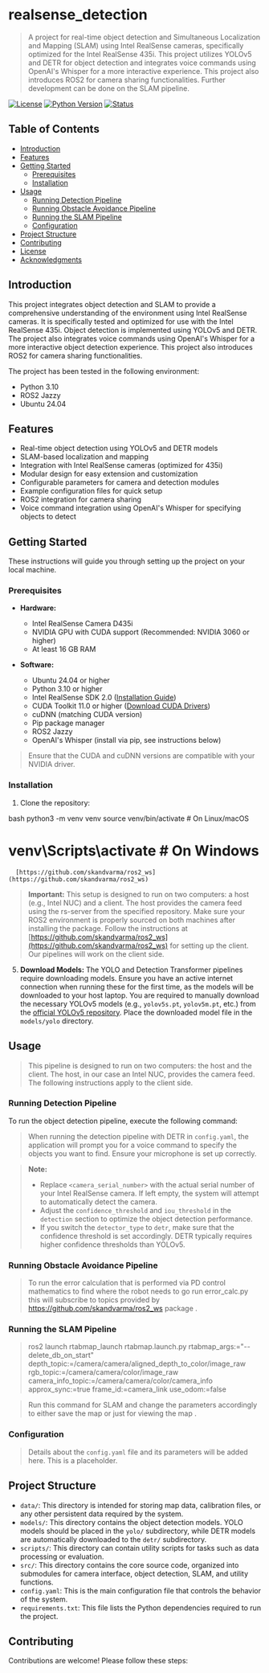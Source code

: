 # realsense_detection

> A project for real-time object detection and Simultaneous Localization and Mapping (SLAM) using Intel RealSense cameras, specifically optimized for the Intel RealSense 435i. This project utilizes YOLOv5 and DETR for object detection and integrates voice commands using OpenAI's Whisper for a more interactive experience. This project also introduces ROS2 for camera sharing functionalities. Further development can be done on the SLAM pipeline.

[![License](https://img.shields.io/badge/license-MIT-blue.svg)](https://opensource.org/licenses/MIT)
[![Python Version](https://img.shields.io/badge/python-3.10-blue.svg)](https://www.python.org/downloads/release/python-310/)
[![Status](https://img.shields.io/badge/status-development-orange.svg)]()

## Table of Contents

- [Introduction](#introduction)
- [Features](#features)
- [Getting Started](#getting-started)
  - [Prerequisites](#prerequisites)
  - [Installation](#installation)
- [Usage](#usage)
  - [Running Detection Pipeline](#running-the-detection-pipeline)
  - [Running Obstacle Avoidance Pipeline](#running-the-obstacle-avoidance-pipeline)
  - [Running the SLAM Pipeline](#running-the-slam-pipeline)
  - [Configuration](#configuration)
- [Project Structure](#project-structure)
- [Contributing](#contributing)
- [License](#license)
- [Acknowledgments](#acknowledgments)

## Introduction

This project integrates object detection and SLAM to provide a comprehensive understanding of the environment using Intel RealSense cameras. It is specifically tested and optimized for use with the Intel RealSense 435i. Object detection is implemented using YOLOv5 and DETR. The project also integrates voice commands using OpenAI's Whisper for a more interactive object detection experience. This project also introduces ROS2 for camera sharing functionalities.

The project has been tested in the following environment:
- Python 3.10
- ROS2 Jazzy
- Ubuntu 24.04

## Features

- Real-time object detection using YOLOv5 and DETR models
- SLAM-based localization and mapping
- Integration with Intel RealSense cameras (optimized for 435i)
- Modular design for easy extension and customization
- Configurable parameters for camera and detection modules
- Example configuration files for quick setup
- ROS2 integration for camera sharing
- Voice command integration using OpenAI's Whisper for specifying objects to detect

## Getting Started

These instructions will guide you through setting up the project on your local machine.

### Prerequisites

- **Hardware:**
    - Intel RealSense Camera D435i
    - NVIDIA GPU with CUDA support (Recommended: NVIDIA 3060 or higher)
    - At least 16 GB RAM

- **Software:**
    - Ubuntu 24.04 or higher
    - Python 3.10 or higher
    - Intel RealSense SDK 2.0 ([Installation Guide](https://www.intelrealsense.com/how-to-install-the-intel-realsense-sdk/))
    - CUDA Toolkit 11.0 or higher ([Download CUDA Drivers](https://developer.nvidia.com/cuda-downloads))
    - cuDNN (matching CUDA version)
    - Pip package manager
    - ROS2 Jazzy
    - OpenAI's Whisper (install via pip, see instructions below)

> Ensure that the CUDA and cuDNN versions are compatible with your NVIDIA driver.

### Installation

1. Clone the repository:

bash
   python3 -m venv venv
   source venv/bin/activate  # On Linux/macOS
   # venv\Scripts\activate  # On Windows
      [https://github.com/skandvarma/ros2_ws](https://github.com/skandvarma/ros2_ws)

   > **Important:** This setup is designed to run on two computers: a host (e.g., Intel NUC) and a client. The host provides the camera feed using the rs-server from the specified repository. Make sure your ROS2 environment is properly sourced on both machines after installing the package. Follow the instructions at [https://github.com/skandvarma/ros2_ws](https://github.com/skandvarma/ros2_ws) for setting up the client. Our pipelines will work on the client side.

5. **Download Models:** The YOLO and Detection Transformer pipelines require downloading models. Ensure you have an active internet connection when running these for the first time, as the models will be downloaded to your host laptop. You are required to manually download the necessary YOLOv5 models (e.g., `yolov5s.pt`, `yolov5m.pt`, etc.) from the [official YOLOv5 repository](https://github.com/ultralytics/yolov5/releases). Place the downloaded model file in the `models/yolo` directory.

## Usage

> This pipeline is designed to run on two computers: the host and the client. The host, in our case an Intel NUC, provides the camera feed. The following instructions apply to the client side.

### Running Detection Pipeline

To run the object detection pipeline, execute the following command:

> When running the detection pipeline with DETR in `config.yaml`, the application will prompt you for a voice command to specify the objects you want to find. Ensure your microphone is set up correctly.

> **Note:**
>
> - Replace `<camera_serial_number>` with the actual serial number of your Intel RealSense camera. If left empty, the system will attempt to automatically detect the camera.
> - Adjust the `confidence_threshold` and `iou_threshold` in the `detection` section to optimize the object detection performance.
> - If you switch the `detector_type` to `detr`, make sure that the confidence threshold is set accordingly. DETR typically requires higher confidence thresholds than YOLOv5.

### Running Obstacle Avoidance Pipeline

> To run the error calculation that is performed via PD control mathematics to find where the robot needs to go run error_calc.py this will subscribe to topics provided by https://github.com/skandvarma/ros2_ws package .

### Running the SLAM Pipeline

> ros2 launch rtabmap_launch rtabmap.launch.py     rtabmap_args:="--delete_db_on_start"     depth_topic:=/camera/camera/aligned_depth_to_color/image_raw     rgb_topic:=/camera/camera/color/image_raw     camera_info_topic:=/camera/camera/color/camera_info     approx_sync:=true     frame_id:=camera_link     use_odom:=false

> Run this command for SLAM and change the parameters accordingly to either save the map or just for viewing the map .

### Configuration

> Details about the `config.yaml` file and its parameters will be added here.  This is a placeholder.

## Project Structure

-   `data/`: This directory is intended for storing map data, calibration files, or any other persistent data required by the system.
-   `models/`: This directory contains the object detection models. YOLO models should be placed in the `yolo/` subdirectory, while DETR models are automatically downloaded to the `detr/` subdirectory.
-   `scripts/`: This directory can contain utility scripts for tasks such as data processing or evaluation.
-   `src/`: This directory contains the core source code, organized into submodules for camera interface, object detection, SLAM, and utility functions.
-   `config.yaml`: This is the main configuration file that controls the behavior of the system.
-   `requirements.txt`: This file lists the Python dependencies required to run the project.

## Contributing

Contributions are welcome! Please follow these steps:
